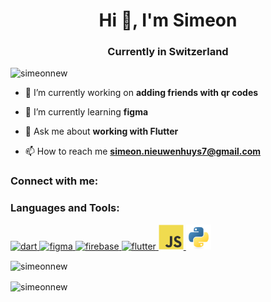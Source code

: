 <h1 align="center">Hi 👋, I'm Simeon</h1>
<h3 align="center">Currently in Switzerland</h3>

<p align="left"> <img src="https://komarev.com/ghpvc/?username=simeonnew&label=Profile%20views&color=0e75b6&style=flat" alt="simeonnew" /> </p>

- 🔭 I’m currently working on **adding friends with qr codes**

- 🌱 I’m currently learning **figma**

- 💬 Ask me about **working with Flutter**

- 📫 How to reach me **simeon.nieuwenhuys7@gmail.com**


<h3 align="left">Connect with me:</h3>
<p align="left">
</p>

<h3 align="left">Languages and Tools:</h3>
<p align="left"> <a href="https://dart.dev" target="_blank" rel="noreferrer"> <img src="https://www.vectorlogo.zone/logos/dartlang/dartlang-icon.svg" alt="dart" width="40" height="40"/> </a> <a href="https://www.figma.com/" target="_blank" rel="noreferrer"> <img src="https://www.vectorlogo.zone/logos/figma/figma-icon.svg" alt="figma" width="40" height="40"/> </a> <a href="https://firebase.google.com/" target="_blank" rel="noreferrer"> <img src="https://www.vectorlogo.zone/logos/firebase/firebase-icon.svg" alt="firebase" width="40" height="40"/> </a> <a href="https://flutter.dev" target="_blank" rel="noreferrer"> <img src="https://www.vectorlogo.zone/logos/flutterio/flutterio-icon.svg" alt="flutter" width="40" height="40"/> </a> <a href="https://developer.mozilla.org/en-US/docs/Web/JavaScript" target="_blank" rel="noreferrer"> <img src="https://raw.githubusercontent.com/devicons/devicon/master/icons/javascript/javascript-original.svg" alt="javascript" width="40" height="40"/> </a> <a href="https://www.python.org" target="_blank" rel="noreferrer"> <img src="https://raw.githubusercontent.com/devicons/devicon/master/icons/python/python-original.svg"
alt="python" width="40" height="40"/> </a> </p>


<p><img align="center" src="https://github-readme-stats.vercel.app/api/top-langs?username=simeonnew&show_icons=true&locale=en&layout=compact" alt="simeonnew" /></p>

<p><img align="center" src="https://github-readme-streak-stats.herokuapp.com/?user=simeonnew&" alt="simeonnew" /></p>
